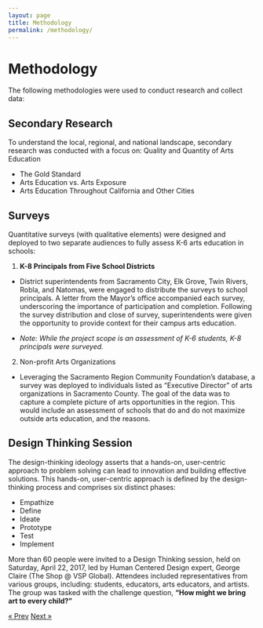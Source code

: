 ```yaml
---
layout: page
title: Methodology
permalink: /methodology/
---
```


# Methodology

The following methodologies were used to conduct research and collect data:

## Secondary Research 

To understand the local, regional, and national landscape, secondary research was conducted with a focus on: 
Quality and Quantity of Arts Education  	

* The Gold Standard
* Arts Education vs. Arts Exposure
* Arts Education Throughout California and Other Cities 

## Surveys 

Quantitative surveys (with qualitative elements) were designed and deployed to two separate audiences to fully assess K-6 arts education in schools:

1. **K-8 Principals from Five School Districts**
  * District superintendents from Sacramento City, Elk Grove, Twin Rivers, Robla, and Natomas, were engaged to distribute the surveys to school principals. A letter from the Mayor’s office accompanied each survey, underscoring the importance of participation and completion. Following the survey distribution and close of survey, superintendents were given the opportunity to provide context for their campus arts education. 

  * *Note: While the project scope is an assessment of K-6 students, K-8 principals were surveyed.*

2. Non-profit Arts Organizations

  * Leveraging the Sacramento Region Community Foundation’s database, a survey was deployed to individuals listed as “Executive Director” of arts organizations in Sacramento County. The goal of the data was to capture a complete picture of arts opportunities in the region. This would include an assessment of schools that do and do not maximize outside arts education, and the reasons.

## Design Thinking Session 

The design-thinking ideology asserts that a hands-on, user-centric approach to problem solving can lead to innovation and building effective solutions. This hands-on, user-centric approach is defined by the design-thinking process and comprises six distinct phases: 

* Empathize
* Define
* Ideate
* Prototype
* Test
* Implement

More than 60 people were invited to a Design Thinking session, held on Saturday, April 22, 2017, led by Human Centered Design expert, George Claire (The Shop @ VSP Global). Attendees included representatives from various groups, including: students, educators, arts educators, and artists. The group was tasked with the challenge question, **“How might we bring art to every child?”** 

<!-- Pagination -->
<div class="pagination">
  <a class="pagination-item older" href="{{ site.baseurl }}">&laquo; Prev</a>
  <a class="pagination-item newer" href="{{ site.baseurl }}/secondary_research">Next &raquo;</a>
</div>
